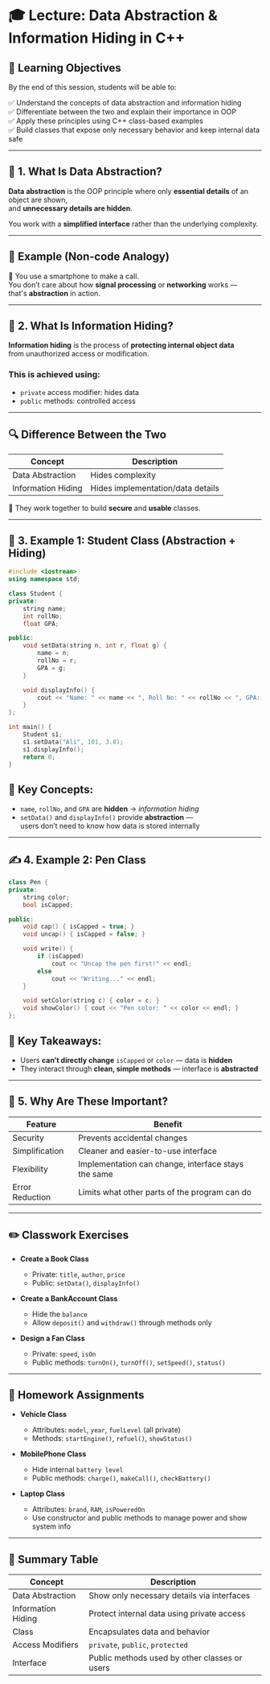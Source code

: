 # 🎓 Lecture: Data Abstraction & Information Hiding in C++

## 🎯 Learning Objectives

By the end of this session, students will be able to:

✅ Understand the concepts of data abstraction and information hiding  
✅ Differentiate between the two and explain their importance in OOP  
✅ Apply these principles using C++ class-based examples  
✅ Build classes that expose only necessary behavior and keep internal data safe  

---

## 🧠 1. What Is Data Abstraction?

**Data abstraction** is the OOP principle where only **essential details** of an object are shown,  
and **unnecessary details are hidden**.

You work with a **simplified interface** rather than the underlying complexity.

---

## 🧱 Example (Non-code Analogy)

📱 You use a smartphone to make a call.  
You don’t care about how **signal processing** or **networking** works —  
that's **abstraction** in action.

---

## 🔐 2. What Is Information Hiding?

**Information hiding** is the process of **protecting internal object data**  
from unauthorized access or modification.

### This is achieved using:
- `private` access modifier: hides data  
- `public` methods: controlled access  

---

## 🔍 Difference Between the Two

| Concept             | Description                    |
|---------------------|--------------------------------|
| Data Abstraction    | Hides complexity               |
| Information Hiding  | Hides implementation/data details |

🧠 They work together to build **secure** and **usable** classes.

---

## 🧪 3. Example 1: Student Class (Abstraction + Hiding)

```cpp
#include <iostream>
using namespace std;

class Student {
private:
    string name;
    int rollNo;
    float GPA;

public:
    void setData(string n, int r, float g) {
        name = n;
        rollNo = r;
        GPA = g;
    }

    void displayInfo() {
        cout << "Name: " << name << ", Roll No: " << rollNo << ", GPA: " << GPA << endl;
    }
};

int main() {
    Student s1;
    s1.setData("Ali", 101, 3.8);
    s1.displayInfo();
    return 0;
}
```
## 🧩 Key Concepts:

- `name`, `rollNo`, and `GPA` are **hidden** → *information hiding*  
- `setData()` and `displayInfo()` provide **abstraction** —  
  users don’t need to know how data is stored internally

---

## ✍️ 4. Example 2: Pen Class

```cpp
class Pen {
private:
    string color;
    bool isCapped;

public:
    void cap() { isCapped = true; }
    void uncap() { isCapped = false; }

    void write() {
        if (isCapped)
            cout << "Uncap the pen first!" << endl;
        else
            cout << "Writing..." << endl;
    }

    void setColor(string c) { color = c; }
    void showColor() { cout << "Pen color: " << color << endl; }
};
```
## 🧩 Key Takeaways:

- Users **can’t directly change** `isCapped` or `color` — data is **hidden**  
- They interact through **clean, simple methods** — interface is **abstracted**

---

## 🔐 5. Why Are These Important?

| Feature        | Benefit                                 |
|----------------|------------------------------------------|
| Security       | Prevents accidental changes              |
| Simplification | Cleaner and easier-to-use interface      |
| Flexibility    | Implementation can change, interface stays the same |
| Error Reduction| Limits what other parts of the program can do |

---

## ✏️ Classwork Exercises

- **Create a Book Class**  
  - Private: `title`, `author`, `price`  
  - Public: `setData()`, `displayInfo()`

- **Create a BankAccount Class**  
  - Hide the `balance`  
  - Allow `deposit()` and `withdraw()` through methods only

- **Design a Fan Class**  
  - Private: `speed`, `isOn`  
  - Public methods: `turnOn()`, `turnOff()`, `setSpeed()`, `status()`

---

## 📝 Homework Assignments

- **Vehicle Class**  
  - Attributes: `model`, `year`, `fuelLevel` (all private)  
  - Methods: `startEngine()`, `refuel()`, `showStatus()`

- **MobilePhone Class**  
  - Hide internal `battery level`  
  - Public methods: `charge()`, `makeCall()`, `checkBattery()`

- **Laptop Class**  
  - Attributes: `brand`, `RAM`, `isPoweredOn`  
  - Use constructor and public methods to manage power and show system info

---

## 📌 Summary Table

| Concept              | Description                                    |
|-----------------------|------------------------------------------------|
| Data Abstraction      | Show only necessary details via interfaces     |
| Information Hiding    | Protect internal data using private access     |
| Class                 | Encapsulates data and behavior                 |
| Access Modifiers      | `private`, `public`, `protected`              |
| Interface             | Public methods used by other classes or users |

